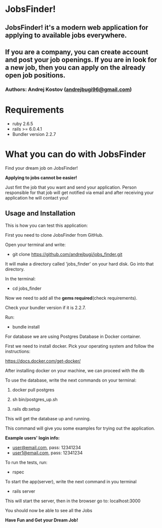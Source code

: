 # JobsFinder!

## JobsFinder! it's a modern web application for applying to available jobs everywhere.
## If you are a company, you can create account and post your job openings. If you are in look for a new job, then you can apply on the already open job positions.

### Authors: Andrej Kostov (andrejbugi96@gmail.com)


# Requirements

- ruby 2.6.5
- rails >= 6.0.4.1
- Bundler version 2.2.7


# What you can do with JobsFinder

  Find your dream job on JobsFinder!

  **Applying to jobs cannot be easier!**

  Just fint the job that you want and send your application.
  Person responsible for that job will get notified via email and after receiving your application he will
  contact you!


## Usage and Installation

  This is how you can test this application:

  First you need to clone JobsFinder from GitHub.

  Open your terminal and write:
  - git clone https://github.com/andrejbugi/jobs_finder.git

  It will make a directory called 'jobs_finder' on your hard disk. Go into that directory.

  In the terminal:
  - cd jobs_finder

  Now we need to add all the **gems required**(check requirements).

  Check your bundler version if it is 2.2.7.

  Run:
  - bundle install

  For database we are using Postgres Database in Docker container.

  First we need to install docker. Pick your operating system and follow the instructions:

  https://docs.docker.com/get-docker/

  After installing docker on your machine, we can proceed with the db

  To use the database, write the next commands on your terminal:

  1. docker pull postgres

  2. sh bin/postgres_up.sh

  3. rails db:setup

  This will get the database up and running.

  This command will give you some examples for trying out the application.

  **Example users' login info:**
  - user@email.com, pass: 12341234
  - user1@email.com, pass: 12341234

  To run the tests, run:

  - rspec

  To start the app(server), write the next command in you terminal
  - rails server

  This will start the server, then in the browser go to: localhost:3000

  You should now be able to see all the Jobs

  **Have Fun and Get your Dream Job!**
